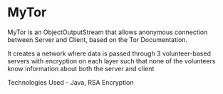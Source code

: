 # MyTor

MyTor is an ObjectOutputStream that allows anonymous connection between Server and Client, based on the Tor Documentation.

It creates a network where data is passed through 3 volunteer-based servers with encryption on each layer such that none of the volunteers know information about both the server and client

Technologies Used - Java, RSA Encryption
